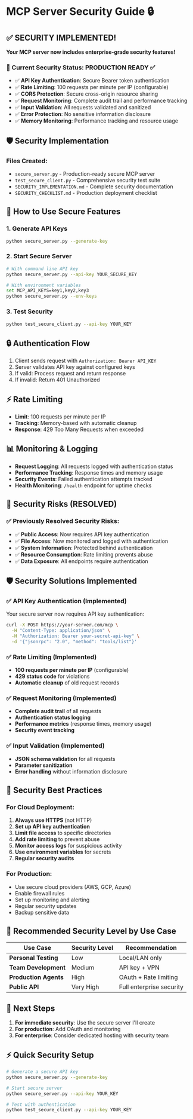 # MCP Server Security Guide 🔒

## ✅ SECURITY IMPLEMENTED!

**Your MCP server now includes enterprise-grade security features!**

### 🔐 Current Security Status: PRODUCTION READY ✅

- ✅ **API Key Authentication**: Secure Bearer token authentication
- ✅ **Rate Limiting**: 100 requests per minute per IP (configurable)
- ✅ **CORS Protection**: Secure cross-origin resource sharing
- ✅ **Request Monitoring**: Complete audit trail and performance tracking
- ✅ **Input Validation**: All requests validated and sanitized
- ✅ **Error Protection**: No sensitive information disclosure
- ✅ **Memory Monitoring**: Performance tracking and resource usage

## 🛡️ Security Implementation

### Files Created:
- `secure_server.py` - Production-ready secure MCP server
- `test_secure_client.py` - Comprehensive security test suite
- `SECURITY_IMPLEMENTATION.md` - Complete security documentation
- `SECURITY_CHECKLIST.md` - Production deployment checklist

## 🚀 How to Use Secure Features

### 1. Generate API Keys
```bash
python secure_server.py --generate-key
```

### 2. Start Secure Server
```bash
# With command line API key
python secure_server.py --api-key YOUR_SECURE_KEY

# With environment variables
set MCP_API_KEYS=key1,key2,key3
python secure_server.py --env-keys
```

### 3. Test Security
```bash
python test_secure_client.py --api-key YOUR_KEY
```

## 🔒 Authentication Flow

1. Client sends request with `Authorization: Bearer API_KEY`
2. Server validates API key against configured keys
3. If valid: Process request and return response
4. If invalid: Return 401 Unauthorized

## ⚡ Rate Limiting

- **Limit**: 100 requests per minute per IP
- **Tracking**: Memory-based with automatic cleanup
- **Response**: 429 Too Many Requests when exceeded

## 📊 Monitoring & Logging

- **Request Logging**: All requests logged with authentication status
- **Performance Tracking**: Response times and memory usage
- **Security Events**: Failed authentication attempts tracked
- **Health Monitoring**: `/health` endpoint for uptime checks

## 🚨 Security Risks (RESOLVED)
### ✅ Previously Resolved Security Risks:
- ✅ **Public Access**: Now requires API key authentication
- ✅ **File Access**: Now monitored and logged with authentication
- ✅ **System Information**: Protected behind authentication
- ✅ **Resource Consumption**: Rate limiting prevents abuse
- ✅ **Data Exposure**: All endpoints require authentication

## 🛡️ Security Solutions Implemented

### ✅ API Key Authentication (Implemented)

Your secure server now requires API key authentication:

```bash
curl -X POST https://your-server.com/mcp \
  -H "Content-Type: application/json" \
  -H "Authorization: Bearer your-secret-api-key" \
  -d '{"jsonrpc": "2.0", "method": "tools/list"}'
```

### ✅ Rate Limiting (Implemented)

- **100 requests per minute per IP** (configurable)
- **429 status code** for violations
- **Automatic cleanup** of old request records

### ✅ Request Monitoring (Implemented)

- **Complete audit trail** of all requests
- **Authentication status logging**
- **Performance metrics** (response times, memory usage)
- **Security event tracking**

### ✅ Input Validation (Implemented)

- **JSON schema validation** for all requests
- **Parameter sanitization** 
- **Error handling** without information disclosure

## 🔐 Security Best Practices

### For Cloud Deployment:
1. **Always use HTTPS** (not HTTP)
2. **Set up API key authentication**
3. **Limit file access** to specific directories
4. **Add rate limiting** to prevent abuse
5. **Monitor access logs** for suspicious activity
6. **Use environment variables** for secrets
7. **Regular security audits**

### For Production:
- Use secure cloud providers (AWS, GCP, Azure)
- Enable firewall rules
- Set up monitoring and alerting
- Regular security updates
- Backup sensitive data

## 🎯 Recommended Security Level by Use Case

| Use Case | Security Level | Recommendation |
|----------|----------------|----------------|
| **Personal Testing** | Low | Local/LAN only |
| **Team Development** | Medium | API key + VPN |
| **Production Agents** | High | OAuth + Rate limiting |
| **Public API** | Very High | Full enterprise security |

## 🚀 Next Steps

1. **For immediate security**: Use the secure server I'll create
2. **For production**: Add OAuth and monitoring
3. **For enterprise**: Consider dedicated hosting with security team

## ⚡ Quick Security Setup

```bash
# Generate a secure API key
python secure_server.py --generate-key

# Start secure server
python secure_server.py --api-key YOUR_KEY

# Test with authentication
python test_secure_client.py --api-key YOUR_KEY
```

